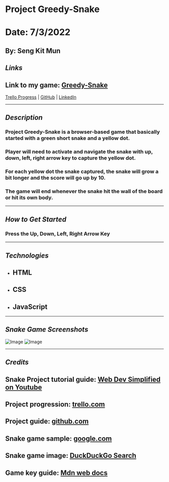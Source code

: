 # Project Greedy-Snake

# Date: 7/3/2022

## By: Seng Kit Mun

## **_Links_**

## Link to my game: [Greedy-Snake](https://marvelous-stage.surge.sh/)

[Trello Progress](https://trello.com/b/eQyWdCAp/greedy-snake-project) | [GitHub](https://github.com/Aonmonomer) | [LinkedIn](https://www.linkedin.com/in/cedric-mun-559820243/)

---

## **_Description_**

### Project Greedy-Snake is a browser-based game that basically started with a green short snake and a yellow dot.

### Player will need to activate and navigate the snake with up, down, left, right arrow key to capture the yellow dot.

### For each yellow dot the snake captured, the snake will grow a bit longer and the score will go up by 10.

### The game will end whenever the snake hit the wall of the board or hit its own body.

---

## **_How to Get Started_**

### Press the Up, Down, Left, Right Arrow Key

---

## **_Technologies_**

- ## HTML
- ## CSS
- ## JavaScript

---

## **_Snake Game Screenshots_**

![Image](https://i.ibb.co/5RVnt4S/Screen-Shot-2022-07-07-at-10-22-34-AM.png)
![Image](https://i.ibb.co/Dpv9N5g/Screen-Shot-2022-07-07-at-4-51-28-PM.png)

---

## **_Credits_**

## Snake Project tutorial guide: [Web Dev Simplified on Youtube](https://www.youtube.com/watch?v=QTcIXok9wNY)

## Project progression: [trello.com](https://trello.com/b/eQyWdCAp/greedy-snake-project)

## Project guide: [github.com](https://github.com/Aonmonomer/Greedy-Snake)

## Snake game sample: [google.com](https://www.google.com/search?q=google+snake&biw=1440&bih=690&sxsrf=ALiCzsYr6VvXfB3UzSSMGFnyMKJ_X9qD6g%3A1656807983757&ei=L-LAYsLxLayoptQPz6CbwAQ&ved=0ahUKEwiCxdTautv4AhUslIkEHU_QBkgQ4dUDCA4&uact=5&oq=google+snake&gs_lcp=Cgdnd3Mtd2l6EAMyBAgjECcyBAgjECcyCAgAELEDEJECMgUIABCABDIFCAAQgAQyBQgAEIAEMgUIABCABDIFCAAQgAQyBQgAEIAEMgUIABCABDoHCAAQRxCwAzoHCAAQsAMQQzoKCAAQ5AIQsAMYAToRCC4QsQMQgwEQxwEQ0QMQkQI6BQgAEJECOgsIABCxAxCDARCRAjoLCAAQgAQQsQMQgwE6CAgAEIAEELEDOgQIABADSgQIQRgASgQIRhgBUJoNWNEQYLISaAFwAHgAgAFEiAGbApIBATWYAQCgAQHIARHAAQHaAQYIARABGAk&sclient=gws-wiz)

## Snake game image: [DuckDuckGo Search](https://duckduckgo.com/)

## Game key guide: [Mdn web docs](https://developer.mozilla.org/en-US/docs/Web/API/KeyboardEvent/key)
